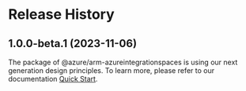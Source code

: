# Release History
    
## 1.0.0-beta.1 (2023-11-06)

The package of @azure/arm-azureintegrationspaces is using our next generation design principles. To learn more, please refer to our documentation [Quick Start](https://aka.ms/js-track2-quickstart).
